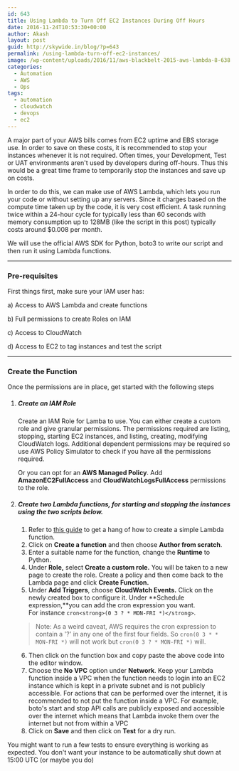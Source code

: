 ```yaml
---
id: 643
title: Using Lambda to Turn Off EC2 Instances During Off Hours
date: 2016-11-24T10:53:30+00:00
author: Akash
layout: post
guid: http://skywide.in/blog/?p=643
permalink: /using-lambda-turn-off-ec2-instances/
image: /wp-content/uploads/2016/11/aws-blackbelt-2015-aws-lambda-8-638.jpg
categories:
  - Automation
  - AWS
  - Ops
tags:
  - automation
  - cloudwatch
  - devops
  - ec2
---
```

A major part of your AWS bills comes from EC2 uptime and EBS storage use. In order to save on these costs, it is recommended to stop your instances whenever it is not required. Often times, your Development, Test or UAT environments aren't used by developers during off-hours. Thus this would be a great time frame to temporarily stop the instances and save up on costs.

In order to do this, we can make use of AWS Lambda, which lets you run your code or without setting up any servers. Since it charges based on the compute time taken up by the code, it is very cost efficient. A task running twice within a 24-hour cycle for typically less than 60 seconds with memory consumption up to 128MB (like the script in this post) typically costs around $0.008 per month.

We will use the official AWS SDK for Python, boto3 to write our script and then run it using Lambda functions.
<!--more-->
* * *

### Pre-requisites

First things first, make sure your IAM user has:

a) Access to AWS Lambda and create functions

b) Full permissions to create Roles on IAM

c) Access to CloudWatch

d) Access to EC2 to tag instances and test the script

* * *

### Create the Function

Once the permissions are in place, get started with the following steps

1. ##### Create an IAM Role
    
   Create an IAM Role for Lamba to use. You can either create a custom role and give granular permissions. The permissions required are listing, stopping, starting EC2 instances, and listing, creating, modifying CloudWatch logs. Additional dependent permissions may be required so use AWS Policy Simulator to check if you have all the permissions required.

   Or you can opt for an **AWS Managed Policy**. Add **AmazonEC2FullAccess** and **CloudWatchLogsFullAccess** permissions to the role.
  
2. ##### Create two Lambda functions, for starting and stopping the instances using the two scripts below.
    
      1. Refer to [this guide](https://docs.aws.amazon.com/lambda/latest/dg/get-started-create-function.html) to get a hang of how to create a simple Lambda function.
      2. Click on **Create a function** and then choose **Author from scratch**.
      3. Enter a suitable name for the function, change the **Runtime** to Python.
      4. Under **Role,** select **Create a custom role.** You will be taken to a new page to create the role. Create a policy and then come back to the Lambda page and click **Create Function.**
      5. Under **Add Triggers**, choose **CloudWatch Events.** Click on the newly created box to configure it. Under **Schedule expression,**you can add the cron expression you want.  
      For instance `cron<strong>(0 3 ? * MON-FRI *)</strong>`. 
      > Note: As a weird caveat, AWS requires the cron expression to contain a '?' in any one of the first four fields. So `cron(0 3 * * MON-FRI *)` will not work but `cron(0 3 ? * MON-FRI *)` will.
      6. Then click on the function box and copy paste the above code into the editor window.
      7. Choose the **No VPC** option under **Network**. Keep your Lambda function inside a VPC when the function needs to login into an EC2 instance which is kept in a private subnet and is not publicly accessible. For actions that can be performed over the internet, it is recommended to not put the function inside a VPC. For example, boto's start and stop API calls are publicly exposed and accessible over the internet which means that Lambda invoke them over the internet but not from within a VPC
      8. Click on **Save** and then click on **Test** for a dry run.

You might want to run a few tests to ensure everything is working as expected. You don't want your instance to be automatically shut down at 15:00 UTC (or maybe you do)
